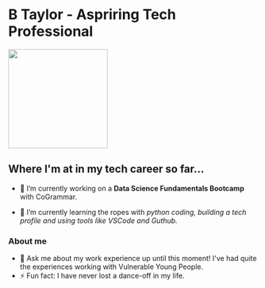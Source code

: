 
# B Taylor - Aspriring Tech Professional
<img src="https://github.com/Btaylorr/btaylorr/assets/![image](https://github.com/user-attachments/assets/)
" width="200" height="200">

## Where I'm at in my tech career so far...
- 🔭 I’m currently working on a **Data Science Fundamentals Bootcamp** with CoGrammar.

- 🌱 I’m currently learning the ropes with _python coding, building a tech profile and using tools like VSCode and Guthub._

### About me
- 💬 Ask me about my work experience up until this moment! I've had quite the experiences working with Vulnerable Young People. 
- ⚡ Fun fact: I have never lost a dance-off in my life. 

